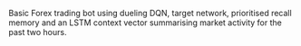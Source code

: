 Basic Forex trading bot using dueling DQN, target network, prioritised recall memory and an LSTM context vector summarising market activity for the past two hours.
